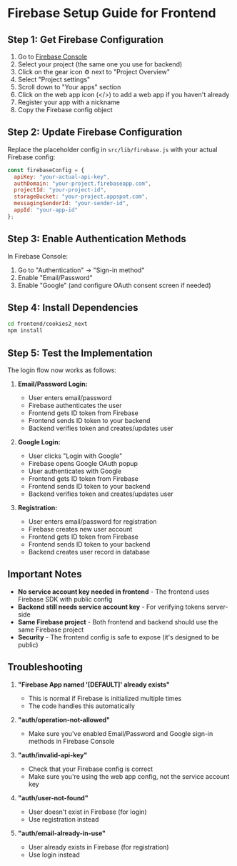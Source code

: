 # Firebase Setup Guide for Frontend

## Step 1: Get Firebase Configuration

1. Go to [Firebase Console](https://console.firebase.google.com/)
2. Select your project (the same one you use for backend)
3. Click on the gear icon ⚙️ next to "Project Overview"
4. Select "Project settings"
5. Scroll down to "Your apps" section
6. Click on the web app icon (</>) to add a web app if you haven't already
7. Register your app with a nickname
8. Copy the Firebase config object

## Step 2: Update Firebase Configuration

Replace the placeholder config in `src/lib/firebase.js` with your actual Firebase config:

```javascript
const firebaseConfig = {
  apiKey: "your-actual-api-key",
  authDomain: "your-project.firebaseapp.com",
  projectId: "your-project-id",
  storageBucket: "your-project.appspot.com",
  messagingSenderId: "your-sender-id",
  appId: "your-app-id"
};
```

## Step 3: Enable Authentication Methods

In Firebase Console:
1. Go to "Authentication" → "Sign-in method"
2. Enable "Email/Password"
3. Enable "Google" (and configure OAuth consent screen if needed)

## Step 4: Install Dependencies

```bash
cd frontend/cookies2_next
npm install
```

## Step 5: Test the Implementation

The login flow now works as follows:

1. **Email/Password Login:**
   - User enters email/password
   - Firebase authenticates the user
   - Frontend gets ID token from Firebase
   - Frontend sends ID token to your backend
   - Backend verifies token and creates/updates user

2. **Google Login:**
   - User clicks "Login with Google"
   - Firebase opens Google OAuth popup
   - User authenticates with Google
   - Frontend gets ID token from Firebase
   - Frontend sends ID token to your backend
   - Backend verifies token and creates/updates user

3. **Registration:**
   - User enters email/password for registration
   - Firebase creates new user account
   - Frontend gets ID token from Firebase
   - Frontend sends ID token to your backend
   - Backend creates user record in database

## Important Notes

- **No service account key needed in frontend** - The frontend uses Firebase SDK with public config
- **Backend still needs service account key** - For verifying tokens server-side
- **Same Firebase project** - Both frontend and backend should use the same Firebase project
- **Security** - The frontend config is safe to expose (it's designed to be public)

## Troubleshooting

1. **"Firebase App named '[DEFAULT]' already exists"**
   - This is normal if Firebase is initialized multiple times
   - The code handles this automatically

2. **"auth/operation-not-allowed"**
   - Make sure you've enabled Email/Password and Google sign-in methods in Firebase Console

3. **"auth/invalid-api-key"**
   - Check that your Firebase config is correct
   - Make sure you're using the web app config, not the service account key

4. **"auth/user-not-found"**
   - User doesn't exist in Firebase (for login)
   - Use registration instead

5. **"auth/email-already-in-use"**
   - User already exists in Firebase (for registration)
   - Use login instead 